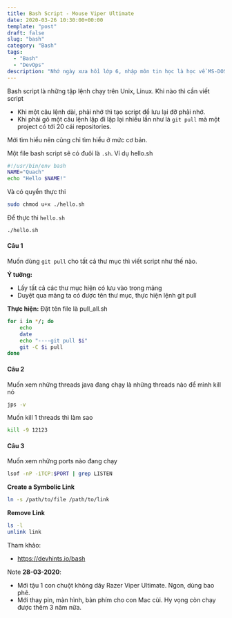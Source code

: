 ```yaml
---
title: Bash Script - Mouse Viper Ultimate
date: 2020-03-26 10:30:00+00:00
template: "post"
draft: false
slug: "bash"
category: "Bash"
tags:
  - "Bash"
  - "DevOps"
description: "Nhớ ngày xưa hồi lớp 6, nhập môn tin học là học về MS-DOS về mấy lệnh command line như, dir, cd, md, rd. Bash script dùng cho Unix, Linux."
---
```

Bash script là những tập lệnh chạy trên Unix, Linux. Khi nào thì cần viết script
- Khi một câu lệnh dài, phải nhớ thì tạo script để lưu lại đỡ phải nhớ.
- Khi phải gõ một câu lệnh lặp đi lặp lại nhiều lần như là `git pull` mà một project có tới 20 cái repositories.

Mới tìm hiểu nên cũng chỉ tìm hiểu ở mức cơ bản.

Một file bash script sẽ có đuôi là `.sh`. Ví dụ hello.sh
```bash
#!/usr/bin/env bash
NAME="Quach"
echo "Hello $NAME!"
```
Và có quyền thực thi 
```sh
sudo chmod u+x ./hello.sh
```
Để thực thi `hello.sh`
```sh
./hello.sh
```
#### Câu 1 #### 
Muốn dùng `git pull` cho tất cả thư mục thì viết script như thế nào.

**Ý tưởng:**
- Lấy tất cả các thư mục hiện có lưu vào trong mảng
- Duyệt qua mảng ta có được tên thư mục, thực hiện lệnh git pull  

**Thực hiện:**
Đặt tên file là pull_all.sh
```bash
for i in */; do
    echo
    date    
    echo "----git pull $i"    		
	git -C $i pull	
done
```

#### Câu 2 #### 
Muốn xem những threads java đang chạy là những threads nào để mình kill nó
```sh
jps -v
```
Muốn kill 1 threads thì làm sao 
```sh
kill -9 12123
```

#### Câu 3 #### 
Muốn xem những ports nào đang chạy 
```sh
lsof -nP -iTCP:$PORT | grep LISTEN
```

**Create a Symbolic Link**
```sh
ln -s /path/to/file /path/to/link
```

**Remove Link**
```sh
ls -l 
unlink link
```







Tham khảo:
- https://devhints.io/bash


Note **28-03-2020**: 
- Mới tậu 1 con chuột không dây Razer Viper Ultimate. Ngon, dùng bao phê.
- Mới thay pin, màn hình, bàn phím cho con Mac cùi. Hy vọng còn chạy được thêm 3 năm nữa.
